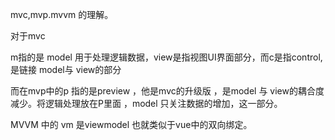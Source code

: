 mvc,mvp.mvvm 的理解。

对于mvc 

m指的是 model 用于处理逻辑数据，view是指视图UI界面部分，而c是指control,是链接 model与 view的部分

而在mvp中的p 指的是preview ，他是mvc的升级版 ，是model 与 view的耦合度减少。将逻辑处理放在P里面 ，model 只关注数据的增加，这一部分。

MVVM 中的 vm  是viewmodel 也就类似于vue中的双向绑定。